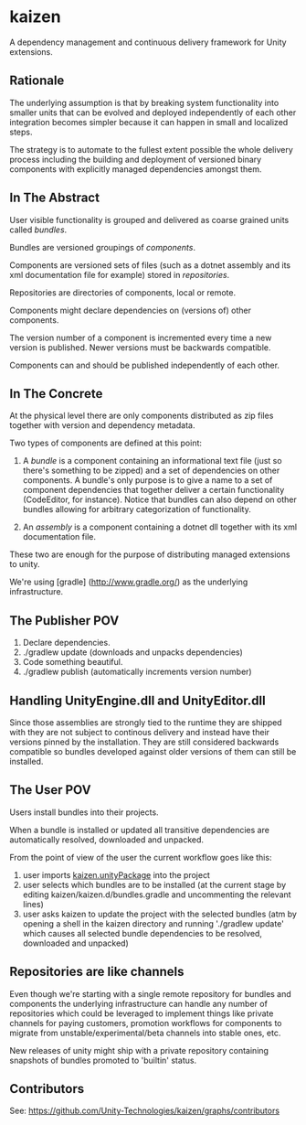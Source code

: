 # kaizen

A dependency management and continuous delivery framework for Unity extensions.

## Rationale

The underlying assumption is that by breaking system functionality into smaller units
that can be evolved and deployed independently of each other integration becomes simpler
because it can happen in small and localized steps.

The strategy is to automate to the fullest extent possible the whole delivery process
including the building and deployment of versioned binary components with explicitly
managed dependencies amongst them.

## In The Abstract

User visible functionality is grouped and delivered as coarse grained units called *bundles*. 

Bundles are versioned groupings of *components*. 

Components are versioned sets of files (such as a dotnet assembly and its xml documentation file for example) stored in *repositories*.

Repositories are directories of components, local or remote.

Components might declare dependencies on (versions of) other components.

The version number of a component is incremented every time a new version is published. Newer versions must be backwards compatible.

Components can and should be published independently of each other.

## In The Concrete

At the physical level there are only components distributed as zip
files together with version and dependency metadata.

Two types of components are defined at this point:

  1. A *bundle* is a component containing an informational text file
     (just so there's something to be zipped) and a set of dependencies on other
     components. A bundle's only purpose is to give a name to
     a set of component dependencies that together deliver a certain
     functionality (CodeEditor, for instance). Notice that bundles can
     also depend on other bundles allowing for arbitrary
     categorization of functionality.

  2. An *assembly* is a component containing a dotnet dll together with its xml
    documentation file.

These two are enough for the purpose of distributing managed
extensions to unity.

We're using [gradle] (http://www.gradle.org/) as the underlying infrastructure.

## The Publisher POV

  1. Declare dependencies.
  2. ./gradlew update (downloads and unpacks dependencies)
  3. Code something beautiful.
  4. ./gradlew publish (automatically increments version number)

## Handling UnityEngine.dll and UnityEditor.dll

Since those assemblies are strongly tied to the runtime they are
shipped with they are not subject to continous delivery and instead
have their versions pinned by the installation. They are still
considered backwards compatible so bundles developed against older
versions of them can still be installed.

## The User POV

Users install bundles into their projects.

When a bundle is installed or updated all transitive dependencies are
automatically resolved, downloaded and unpacked.

From the point of view of the user the current workflow goes like this:

 1. user imports [kaizen.unityPackage](https://github.com/downloads/Unity-Technologies/kaizen/kaizen.unityPackage) into the project
 2. user selects which bundles are to be installed (at the current stage by
    editing kaizen/kaizen.d/bundles.gradle and uncommenting
    the relevant lines)
 3. user asks kaizen to update the project with the selected bundles
    (atm by opening a shell in the kaizen directory and running './gradlew
    update' which causes all selected bundle dependencies to be
    resolved, downloaded and unpacked)

## Repositories are like channels

Even though we're starting with a single remote repository for bundles and
components the underlying infrastructure can handle any number of
repositories which could be leveraged to implement things like private
channels for paying customers, promotion workflows for components to
migrate from unstable/experimental/beta channels into stable ones, etc.

New releases of unity might ship with a private repository containing snapshots of
bundles promoted to 'builtin' status.

## Contributors

See: https://github.com/Unity-Technologies/kaizen/graphs/contributors
